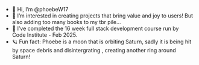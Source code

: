 - 👋 Hi, I’m @phoebeW17
- 👀 I’m interested in creating projects that bring value and joy to users! But also adding too many books to my tbr pile... 
- 🌱 I’ve completed the 16 week full stack development course run by Code Institute - Feb 2025. 
- 🪐 Fun fact: Phoebe is a moon that is orbiting Saturn, sadly it is being hit by space debris and disintergrating , creating another ring around Saturn!

<!---
phoebeW17/phoebeW17 is a ✨ special ✨ repository because its `README.md` (this file) appears on your GitHub profile.
You can click the Preview link to take a look at your changes.
--->
